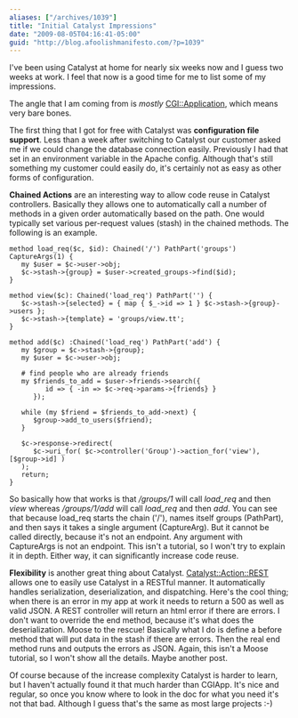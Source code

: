 ```yaml
---
aliases: ["/archives/1039"]
title: "Initial Catalyst Impressions"
date: "2009-08-05T04:16:41-05:00"
guid: "http://blog.afoolishmanifesto.com/?p=1039"
---
```

I've been using Catalyst at home for nearly six weeks now and I guess two weeks at work. I feel that now is a good time for me to list some of my impressions.

The angle that I am coming from is _mostly_ [CGI::Application](http://search.cpan.org/perldoc?CGI::Application), which means very bare bones.

The first thing that I got for free with Catalyst was **configuration file support**. Less than a week after switching to Catalyst our customer asked me if we could change the database connection easily. Previously I had that set in an environment variable in the Apache config. Although that's still something my customer could easily do, it's certainly not as easy as other forms of configuration.

**Chained Actions** are an interesting way to allow code reuse in Catalyst controllers. Basically they allows one to automatically call a number of methods in a given order automatically based on the path. One would typically set various per-request values (stash) in the chained methods. The following is an example.

    method load_req($c, $id): Chained('/') PathPart('groups') CaptureArgs(1) {
       my $user = $c->user->obj;
       $c->stash->{group} = $user->created_groups->find($id);
    }

    method view($c): Chained('load_req') PathPart('') {
       $c->stash->{selected} = { map { $_->id => 1 } $c->stash->{group}->users };
       $c->stash->{template} = 'groups/view.tt';
    }

    method add($c) :Chained('load_req') PathPart('add') {
       my $group = $c->stash->{group};
       my $user = $c->user->obj;

       # find people who are already friends
       my $friends_to_add = $user->friends->search({
             id => { -in => $c->req->params->{friends} }
          });

       while (my $friend = $friends_to_add->next) {
          $group->add_to_users($friend);
       }

       $c->response->redirect(
          $c->uri_for( $c->controller('Group')->action_for('view'), [$group->id] )
       );
       return;
    }

So basically how that works is that _/groups/1_ will call _load\_req_ and then _view_ whereas _/groups/1/add_ will call _load\_req_ and then _add_. You can see that because load\_req starts the chain ('/'), names itself groups (PathPart), and then says it takes a single argument (CaptureArg). But it cannot be called directly, because it's not an endpoint. Any argument with CaptureArgs is not an endpoint. This isn't a tutorial, so I won't try to explain it in depth. Either way, it can significantly increase code reuse.

**Flexibility** is another great thing about Catalyst. [Catalyst::Action::REST](http://search.cpan.org/perldoc?Catalyst::Action::REST) allows one to easily use Catalyst in a RESTful manner. It automatically handles serialization, deserialization, and dispatching. Here's the cool thing; when there is an error in my app at work it needs to return a 500 as well as valid JSON. A REST controller will return an html error if there are errors. I don't want to override the end method, because it's what does the deserialization. Moose to the rescue! Basically what I do is define a before method that will put data in the stash if there are errors. Then the real end method runs and outputs the errors as JSON. Again, this isn't a Moose tutorial, so I won't show all the details. Maybe another post.

Of course because of the increase complexity Catalyst is harder to learn, but I haven't actually found it that much harder than CGIApp. It's nice and regular, so once you know where to look in the doc for what you need it's not that bad. Although I guess that's the same as most large projects :-)
